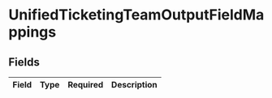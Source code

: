 # UnifiedTicketingTeamOutputFieldMappings


## Fields

| Field       | Type        | Required    | Description |
| ----------- | ----------- | ----------- | ----------- |
